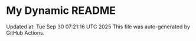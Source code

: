 # My Dynamic README
Updated at: Tue Sep 30 07:21:16 UTC 2025
This file was auto-generated by GitHub Actions.
